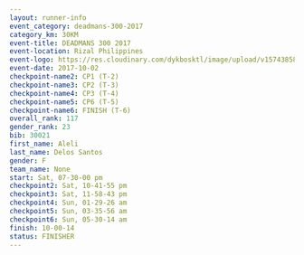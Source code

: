 ```yaml
---
layout: runner-info 
event_category: deadmans-300-2017 
category_km: 30KM 
event-title: DEADMANS 300 2017 
event-location: Rizal Philippines 
event-logo: https://res.cloudinary.com/dykbosktl/image/upload/v1574385898/Logo/2017-DM300-Logo_ljecaw.jpg 
event-date: 2017-10-02 
checkpoint-name2: CP1 (T-2) 
checkpoint-name3: CP2 (T-3) 
checkpoint-name4: CP3 (T-4) 
checkpoint-name5: CP6 (T-5) 
checkpoint-name6: FINISH (T-6) 
overall_rank: 117
gender_rank: 23
bib: 30021
first_name: Aleli
last_name: Delos Santos
gender: F
team_name: None
start: Sat, 07-30-00 pm
checkpoint2: Sat, 10-41-55 pm
checkpoint3: Sat, 11-58-43 pm
checkpoint4: Sun, 01-29-26 am
checkpoint5: Sun, 03-35-56 am
checkpoint6: Sun, 05-30-14 am
finish: 10-00-14
status: FINISHER
---
```

